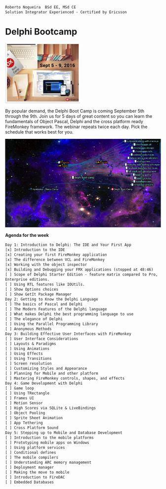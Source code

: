 ```
Roberto Nogueira  BSd EE, MSd CE
Solution Integrator Experienced - Certified by Ericsson
```

# Delphi Bootcamp

![ebook_cover](images/delphi-boot-camp.png)

By popular demand, the Delphi Boot Camp is coming September 5th through the 9th. Join us for 5 days of great content so you can learn the fundamentals of Object Pascal, Delphi and the cross platform ready FireMonkey framework. The webinar repeats twice each day. Pick the schedule that works best for you.

<img src="images/screenshot.png" style="width: 600px;"/>

**Agenda for the week**

```
Day 1: Introduction to Delphi: The IDE and Your First App
[x] Introduction to the IDE
[x] Creating your first FireMonkey application
[x] The difference between VCL and FireMonkey
[x] Working with the object inspector
[x] Building and Debugging your FMX applications (stopped at 48:46)
[ ] Scope of Delphi Starter Edition - feature matrix compared to Pro, Enterprise editions.
[ ] Using RTL features like IOUtils.
[ ] Show Options choices
[ ] Show GetIt Package Manager
Day 2: Getting to Know the Delphi Language
[ ] The basics of Pascal and Delphi
[ ] The Modern Features of the Delphi language
[ ] What makes Delphi the best programming language to use
[ ] The elegance of Delphi
[ ] Using the Parallel Programming Library
[ ] Anonymous Methods
Day 3: Building Effective User Interfaces with FireMonkey
[ ] User Interface Considerations
[ ] Layouts & Paradigms
[ ] Using Animations
[ ] Using Effects
[ ] Using Transitions
[ ] Screen resolution
[ ] Customizing Styles and Appearance
[ ] Planning for Mobile and other platform
[ ] Mastering FireMonkey controls, shapes, and effects
Day 4: Game Development with Delphi
[ ] Game loop
[ ] Using TRectangle
[ ] Frames UI
[ ] Motion Sensor
[ ] High Scores via SQLite & LiveBindings
[ ] Object Pooling
[ ] Sprite Sheet Animation
[ ] App Tethering
[ ] Cross Platform Sound
Day 5: Stepping up to Mobile and Database Development
[ ] Introduction to the mobile platforms
[ ] Prototyping mobile apps on Windows
[ ] Using platform services
[ ] Conditional defines
[ ] The mobile compilers
[ ] Understanding ARC memory management
[ ] Deployment manager
[ ] Making the move to mobile
[ ] Introduction to FireDAC
[ ] Embedded Databases
```
